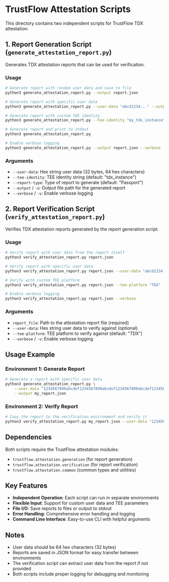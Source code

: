 # TrustFlow Attestation Scripts

This directory contains two independent scripts for TrustFlow TDX attestation:

## 1. Report Generation Script (`generate_attestation_report.py`)

Generates TDX attestation reports that can be used for verification.

### Usage
```bash
# Generate report with random user data and save to file
python3 generate_attestation_report.py --output report.json

# Generate report with specific user data
python3 generate_attestation_report.py --user-data "abcd1234..." --output report.json

# Generate report with custom TEE identity
python3 generate_attestation_report.py --tee-identity "my_tdx_instance" --output report.json

# Generate report and print to stdout
python3 generate_attestation_report.py

# Enable verbose logging
python3 generate_attestation_report.py --output report.json --verbose
```

### Arguments
- `--user-data`: Hex string user data (32 bytes, 64 hex characters)
- `--tee-identity`: TEE identity string (default: "tdx_instance")
- `--report-type`: Type of report to generate (default: "Passport")
- `--output` / `-o`: Output file path for the generated report
- `--verbose` / `-v`: Enable verbose logging

## 2. Report Verification Script (`verify_attestation_report.py`)

Verifies TDX attestation reports generated by the report generation script.

### Usage
```bash
# Verify report with user data from the report itself
python3 verify_attestation_report.py report.json

# Verify report with specific user data
python3 verify_attestation_report.py report.json --user-data "abcd1234..."

# Verify with custom TEE platform
python3 verify_attestation_report.py report.json --tee-platform "TDX"

# Enable verbose logging
python3 verify_attestation_report.py report.json --verbose
```

### Arguments
- `report_file`: Path to the attestation report file (required)
- `--user-data`: Hex string user data to verify against (optional)
- `--tee-platform`: TEE platform to verify against (default: "TDX")
- `--verbose` / `-v`: Enable verbose logging

## Usage Example

### Environment 1: Generate Report
```bash
# Generate a report with specific user data
python3 generate_attestation_report.py \
    --user-data "1234567890abcdef1234567890abcdef1234567890abcdef1234567890abcdef" \
    --output my_report.json
```

### Environment 2: Verify Report
```bash
# Copy the report to the verification environment and verify it
python3 verify_attestation_report.py my_report.json --user-data "1234567890abcdef1234567890abcdef1234567890abcdef1234567890abcdef"
```

## Dependencies

Both scripts require the TrustFlow attestation modules:
- `trustflow.attestation.generation` (for report generation)
- `trustflow.attestation.verification` (for report verification)
- `trustflow.attestation.common` (common types and utilities)

## Key Features

- **Independent Operation**: Each script can run in separate environments
- **Flexible Input**: Support for custom user data and TEE parameters
- **File I/O**: Save reports to files or output to stdout
- **Error Handling**: Comprehensive error handling and logging
- **Command Line Interface**: Easy-to-use CLI with helpful arguments

## Notes

- User data should be 64 hex characters (32 bytes)
- Reports are saved in JSON format for easy transfer between environments
- The verification script can extract user data from the report if not provided
- Both scripts include proper logging for debugging and monitoring